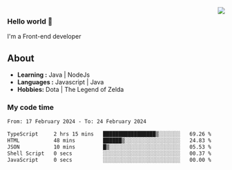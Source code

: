 <img align='right' src="https://github-readme-stats.vercel.app/api?username=jumodada&show_icons=true&theme=vue">

### Hello world 👋

I'm a Front-end developer 
    
## About
-  **Learning :** Java | NodeJs
-  **Languages :** Javascript | Java
-  **Hobbies:** Dota | The Legend of Zelda

### My code time

<!--START_SECTION:waka-->

```txt
From: 17 February 2024 - To: 24 February 2024

TypeScript     2 hrs 15 mins   █████████████████▒░░░░░░░   69.26 %
HTML           48 mins         ██████▒░░░░░░░░░░░░░░░░░░   24.83 %
JSON           10 mins         █▒░░░░░░░░░░░░░░░░░░░░░░░   05.53 %
Shell Script   0 secs          ░░░░░░░░░░░░░░░░░░░░░░░░░   00.37 %
JavaScript     0 secs          ░░░░░░░░░░░░░░░░░░░░░░░░░   00.00 %
```

<!--END_SECTION:waka-->
